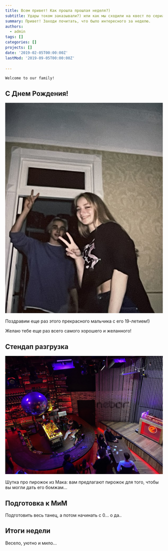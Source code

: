 ```yaml
---
title: Всем привет! Как прошла прошлая неделя?)
subtitle: Удары током заказывали?) или как мы сходили на квест по сериалу "Игра в кальмара".
summary: Привет! Заходи почитать, что было интересного за неделю.
authors:
  - admin
tags: []
categories: []
projects: []
date: '2019-02-05T00:00:00Z'
lastMod: '2019-09-05T00:00:00Z'

---
```


    Welcome to our family!

## С Днем Рождения!

![png](./index.jpg) 


Поздравим еще раз этого прекрасного мальчика с его 19-летием!)

Желаю тебе еще раз всего самого хорошего и желанного!

## Стендап разгрузка

![png](./1.jpg) 


Шутка про пирожок из Мака: вам предлагают пирожок для того, чтобы вы могли дать его бомжам...

## Подготовка к МиМ 

Подготовить весь танец, а потом начинать с 0... о да..

## Итоги недели

Весело, уютно и мило...
